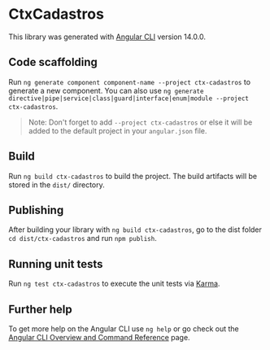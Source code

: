 # CtxCadastros

This library was generated with [Angular CLI](https://github.com/angular/angular-cli) version 14.0.0.

## Code scaffolding

Run `ng generate component component-name --project ctx-cadastros` to generate a new component. You can also use `ng generate directive|pipe|service|class|guard|interface|enum|module --project ctx-cadastros`.
> Note: Don't forget to add `--project ctx-cadastros` or else it will be added to the default project in your `angular.json` file. 

## Build

Run `ng build ctx-cadastros` to build the project. The build artifacts will be stored in the `dist/` directory.

## Publishing

After building your library with `ng build ctx-cadastros`, go to the dist folder `cd dist/ctx-cadastros` and run `npm publish`.

## Running unit tests

Run `ng test ctx-cadastros` to execute the unit tests via [Karma](https://karma-runner.github.io).

## Further help

To get more help on the Angular CLI use `ng help` or go check out the [Angular CLI Overview and Command Reference](https://angular.io/cli) page.
